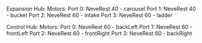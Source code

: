 Expansion Hub:
    Motors:
        Port 0: NeveRest 40 - carousel
        Port 1: NeveRest 40 - bucket
        Port 2: NeveRest 60 - intake
        Port 3: NeveRest 60 - ladder

Control Hub:
    Motors:
        Port 0: NeveRest 60 - backLeft
        Port 1: NeveRest 60 - frontLeft
        Port 2: NeveRest 60 - frontRight
        Port 3: NeveRest 60 - backRight

